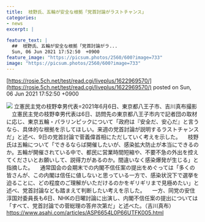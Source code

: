```yaml
---
title:  枝野氏、五輪が安全な根拠「党首討論がラストチャンス」  
categories:
- news
excerpt: |
  
feature_text: |
  ##  枝野氏、五輪が安全な根拠「党首討論がラ...
  Sun, 06 Jun 2021 17:52:50  +0900
feature_image: "https://picsum.photos/2560/600?image=733"
image: "https://picsum.photos/2560/600?image=733"
---
```


[https://rosie.5ch.net/test/read.cgi/liveplus/1622969570/](https://rosie.5ch.net/test/read.cgi/liveplus/1622969570/)
posted on Sun, 06 Jun 2021 17:52:50  +0900

<!--more-->

![](https://www.asahicom.jp/articles/images/hw414_AS20210606001117_comm.jpg) 立憲民主党の枝野幸男代表=2021年6月6日、東京都八王子市、吉川真布撮影 　立憲民主党の枝野幸男代表は6日、訪問先の東京都八王子市内で記者団の取材に応じ、東京五輪・パラリンピックについて「政府は『安全だ、安心だ』と言うなら、具体的な根拠を示してほしい。来週の党首討論が説明するラストチャンスだ」と述べ、9日の党首討論で菅義偉首相にただしていく考えを示した。 　枝野氏は五輪について「できるならば開催したいが、感染拡大防止が本当にできるのか。五輪が開催されている中で、都民に営業時間短縮や、不要不急の外出を控えてくださいとお願いして、説得力があるのか。間違いなく感染爆発が生じる」と指摘した。 　通常国会の会期末での内閣不信任案の提出をめぐっては「多くの皆さんが、この内閣は信任に値しないと思っている一方で、感染状況下で選挙を迫ることに、どの程度のご理解がいただけるのかをギリギリまで見極めたい」と述べ、党首討論なども踏まえて判断したい考えを示した。 　一方、同党の安住淳国対委員長も6日、NHKの日曜討論に出演し、内閣不信任案の提出については「すべて、党首討論での菅総理の答弁次第だ」と述べた。（吉川真布） https://www.asahi.com/articles/ASP6654L0P66UTFK005.html
